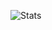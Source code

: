 

![Stats](https://github-readme-stats.vercel.app/api?username=iimrudy&show_icons=true&theme=tokyonight)
